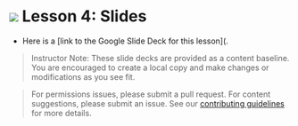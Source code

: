 
# ![](https://ga-dash.s3.amazonaws.com/production/assets/logo-9f88ae6c9c3871690e33280fcf557f33.png) Lesson 4: Slides
- Here is a [link to the Google Slide Deck for this lesson](.

> Instructor Note: These slide decks are provided as a content baseline. You are encouraged to create a local copy and make changes or modifications as you see fit. 

> For permissions issues, please submit a pull request. For content suggestions, please submit an issue. See our [contributing guidelines](../../../../contributing.md) for more details.
